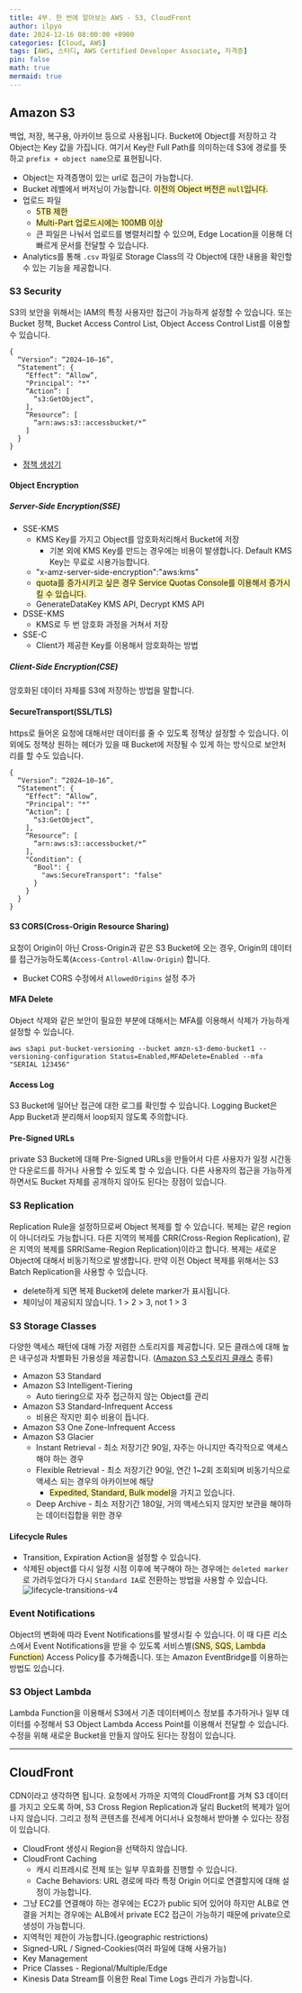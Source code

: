 ```yaml
---
title: 4부. 한 번에 알아보는 AWS - S3, CloudFront
author: ilpyo
date: 2024-12-16 08:00:00 +0900
categories: [Cloud, AWS]
tags: [AWS, 스터디, AWS Certified Developer Associate, 자격증]
pin: false
math: true
mermaid: true
---
```


## Amazon S3
백업, 저장, 복구용, 아카이브 등으로 사용됩니다. Bucket에 Object를 저장하고 각 Object는 Key 값을 가집니다. 여기서 Key란 Full Path를 의미하는데 S3에 경로를 뜻하고 `prefix + object name`으로 표현됩니다.
- Object는 자격증명이 있는 url로 접근이 가능합니다.
- Bucket 레벨에서 버저닝이 가능합니다. <span style="background-color:#fff5b1">이전의 Object 버전은 `null`입니다.</span>
- 업로드 파일
  - <span style="background-color:#fff5b1">5TB 제한</span>
  - <span style="background-color:#fff5b1">Multi-Part 업로드시에는 100MB 이상</span>
  - 큰 파일은 나눠서 업로드를 병렬처리할 수 있으며, Edge Location을 이용해 더 빠르게 문서를 전달할 수 있습니다.
- Analytics를 통해 `.csv` 파일로 Storage Class의 각 Object에 대한 내용을 확인할 수 있는 기능을 제공합니다.

### S3 Security
S3의 보안을 위해서는 IAM의 특정 사용자만 접근이 가능하게 설정할 수 있습니다. 또는 Bucket 정책, Bucket Access Control List, Object Access Control List를 이용할 수 있습니다.
```
{
  “Version”: “2024–10–16”,
  “Statement”: {
    “Effect”: “Allow”,
    "Principal": "*"
    “Action”: [
      “s3:GetObject”,
    ],
    “Resource”: [
      “arn:aws:s3::accessbucket/*”
    ]
  }
}
```
- [정책 생성기](https://awspolicygen.s3.amazonaws.com/policygen.html)

#### Object Encryption
##### Server-Side Encryption(SSE)
- SSE-KMS
  - KMS Key를 가지고 Object를 암호화처리해서 Bucket에 저장
    - 기본 외에 KMS Key를 만드는 경우에는 비용이 발생합니다. Default KMS Key는 무료로 시용가능합니다.
  - "x-amz-server-side-encryption":"aws:kms"
  - <span style="background-color:#fff5b1">quota를 증가시키고 싶은 경우 Service Quotas Console를 이용해서 증가시킬 수 있습니다.</span>
  - GenerateDataKey KMS API, Decrypt KMS API
- DSSE-KMS
  - KMS로 두 번 암호화 과정을 거쳐서 저장
- SSE-C
  - Client가 제공한 Key를 이용해서 암호화하는 방법

##### Client-Side Encryption(CSE)
암호화된 데이터 자체를 S3에 저장하는 방법을 말합니다.

#### SecureTransport(SSL/TLS)
https로 들어온 요청에 대해서만 데이터를 줄 수 있도록 정책상 설정할 수 있습니다. 이 외에도 정책상 원하는 헤더가 있을 때 Bucket에 저장될 수 있게 하는 방식으로 보안처리를 할 수도 있습니다.
```
{
  “Version”: “2024–10–16”,
  “Statement”: {
    “Effect”: “Allow”,
    "Principal": "*"
    “Action”: [
      “s3:GetObject”,
    ],
    “Resource”: [
      “arn:aws:s3::accessbucket/*”
    ],
    "Condition": {
      "Bool": {
        "aws:SecureTransport": "false"
      }
    }
  }
}
```

#### S3 CORS(Cross-Origin Resource Sharing)
요청이 Origin이 아닌 Cross-Origin과 같은 S3 Bucket에 오는 경우, Origin의 데이터를 접근가능하도록(`Access-Control-Allow-Origin`) 합니다. 
- Bucket CORS 수정에서 `AllowedOrigins` 설정 추가

#### MFA Delete
Object 삭제와 같은 보안이 필요한 부분에 대해서는 MFA를 이용해서 삭제가 가능하게 설정할 수 있습니다.
```
aws s3api put-bucket-versioning --bucket amzn-s3-demo-bucket1 --versioning-configuration Status=Enabled,MFADelete=Enabled --mfa "SERIAL 123456"
```

#### Access Log
S3 Bucket에 일어난 접근에 대한 로그를 확인할 수 있습니다. Logging Bucket은 App Bucket과 분리해서 loop되지 않도록 주의합니다.

#### Pre-Signed URLs
private S3 Bucket에 대해 Pre-Signed URLs을 만들어서 다른 사용자가 일정 시간동안 다운로드를 하거나 사용할 수 있도록 할 수 있습니다.
다른 사용자의 접근을 가능하게 하면서도 Bucket 자체를 공개하지 않아도 된다는 장점이 있습니다.

### S3 Replication
Replication Rule을 설정하므로써 Object 복제를 할 수 있습니다. 복제는 같은 region이 아니더라도 가능합니다. 다른 지역의 복제를 CRR(Cross-Region Replication), 같은 지역의 복제를 SRR(Same-Region Replication)이라고 합니다. 복제는 새로운 Object에 대해서 비동기적으로 발생합니다. 만약 이전 Object 복제를 위해서는 S3 Batch Replication을 사용할 수 있습니다.
- delete하게 되면 복제 Bucket에 delete marker가 표시됩니다.
- 체이닝이 제공되지 않습니다. 1 > 2 > 3, not 1 > 3

### S3 Storage Classes
다양한 액세스 패턴에 대해 가장 저렴한 스토리지를 제공합니다. 모든 클래스에 대해 높은 내구성과 차별화된 가용성을 제공합니다. ([Amazon S3 스토리지 클래스](https://aws.amazon.com/ko/s3/storage-classes/) 종류)
- Amazon S3 Standard
- Amazon S3 Intelligent-Tiering
  - Auto tiering으로 자주 접근하지 않는 Object를 관리
- Amazon S3 Standard-Infrequent Access
  - 비용은 작지만 회수 비용이 듭니다.
- Amazon S3 One Zone-Infrequent Access
- Amazon S3 Glacier
  - Instant Retrieval - 최소 저장기간 90일, 자주는 아니지만 즉각적으로 액세스해야 하는 경우
  - Flexible Retrieval - 최소 저장기간 90일, 연간 1~2회 조회되며 비동기식으로 액세스 되는 경우의 아카이브에 해당
    - <span style="background-color:#fff5b1">Expedited, Standard, Bulk model</span>을 가지고 있습니다.
  - Deep Archive - 최소 저장기간 180일, 거의 액세스되지 않지만 보관을 해야하는 데이터집합을 위한 경우

#### Lifecycle Rules
- Transition, Expiration Action을 설정할 수 있습니다. 
- 삭제된 object를 다시 일정 시점 이후에 복구해야 하는 경우에는 `deleted marker`로 가려두었다가 다시 `Standard IA`로 전환하는 방법을 사용할 수 있습니다.
![lifecycle-transitions-v4](https://github.com/user-attachments/assets/de3e12eb-10b3-464f-8d89-8ad6b8b81924)

### Event Notifications
Object의 변화에 따라 Event Notifications를 발생시킬 수 있습니다. 이 때 다른 리소스에서 Event Notifications을 받을 수 있도록 서비스별(<span style="background-color:#fff5b1">SNS, SQS, Lambda Function</span>) Access Policy를 추가해줍니다. 
또는 Amazon EventBridge를 이용하는 방법도 있습니다.

### S3 Object Lambda
Lambda Function을 이용해서 S3에서 기존 데이터베이스 정보를 추가하거나 일부 데이터를 수정해서 S3 Object Lambda Access Point를 이용해서 전달할 수 있습니다.
수정을 위해 새로운 Bucket을 만들지 않아도 된다는 장점이 있습니다.

---

## CloudFront
CDN이라고 생각하면 됩니다. 요청에서 가까운 지역의 CloudFront를 거쳐 S3 데이터를 가지고 오도록 하며, S3 Cross Region Replication과 달리 Bucket의 복제가 일어나지 않습니다.
그리고 정적 콘텐츠를 전세계 어디서나 요청해서 받아볼 수 있다는 장점이 있습니다.
- CloudFront 생성시 Region을 선택하지 않습니다.
- CloudFront Caching
  - 캐시 리프레시로 전체 또는 일부 무효화를 진행할 수 있습니다.
  - Cache Behaviors: URL 경로에 따라 특정 Origin 어디로 연결할지에 대해 설정이 가능합니다.
- 그냥 EC2를 연결해야 하는 경우에는 EC2가 public 되어 있어야 하지만 ALB로 연결을 거치는 경우에는 ALB에서 private EC2 접근이 가능하기 때문에 private으로 생성이 가능합니다.
- 지역적인 제한이 가능합니다.(geographic restrictions) 
- Signed-URL / Signed-Cookies(여러 파일에 대해 사용가능)
- Key Management
- Price Classes - Regional/Multiple/Edge
- Kinesis Data Stream를 이용한 Real Time Logs 관리가 가능합니다.
